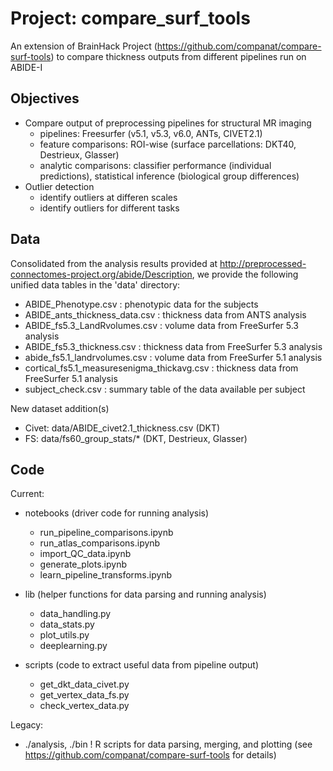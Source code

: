 # Project: compare_surf_tools
An extension of BrainHack Project (https://github.com/companat/compare-surf-tools) to compare thickness outputs from different pipelines run on ABIDE-I

## Objectives
- Compare output of preprocessing pipelines for structural MR imaging 
  - pipelines: Freesurfer (v5.1, v5.3, v6.0, ANTs, CIVET2.1)  
  - feature comparisons: ROI-wise (surface parcellations: DKT40, Destrieux, Glasser)
  - analytic comparisons: classifier performance (individual predictions), statistical inference (biological group differences)  
- Outlier detection 
  - identify outliers at differen scales 
  - identify outliers for different tasks 
    

## Data
Consolidated from the analysis results provided at http://preprocessed-connectomes-project.org/abide/Description, we provide the following unified data tables in the 'data' directory:
* ABIDE_Phenotype.csv             : phenotypic data for the subjects
* ABIDE_ants_thickness_data.csv   : thickness data from ANTS analysis
* ABIDE_fs5.3_LandRvolumes.csv    : volume data from FreeSurfer 5.3 analysis
* ABIDE_fs5.3_thickness.csv       : thickness data from FreeSurfer 5.3 analysis
* abide_fs5.1_landrvolumes.csv    : volume data from FreeSurfer 5.1 analysis
* cortical_fs5.1_measuresenigma_thickavg.csv : thickness data from FreeSurfer 5.1 analysis
* subject_check.csv               : summary table of the data available per subject

New dataset addition(s)
* Civet: data/ABIDE_civet2.1_thickness.csv (DKT) 
* FS: data/fs60_group_stats/* (DKT, Destrieux, Glasser) 


## Code
Current: 

* notebooks (driver code for running analysis) 
    * run_pipeline_comparisons.ipynb 
    * run_atlas_comparisons.ipynb
    * import_QC_data.ipynb
    * generate_plots.ipynb
    * learn_pipeline_transforms.ipynb
    
* lib (helper functions for data parsing and running analysis)
   * data_handling.py
   * data_stats.py
   * plot_utils.py
   * deeplearning.py
   
* scripts (code to extract useful data from pipeline output) 
    * get_dkt_data_civet.py 
    * get_vertex_data_fs.py
    * check_vertex_data.py


Legacy: 
- ./analysis, ./bin ! R scripts for data parsing, merging, and plotting (see https://github.com/companat/compare-surf-tools for details) 
